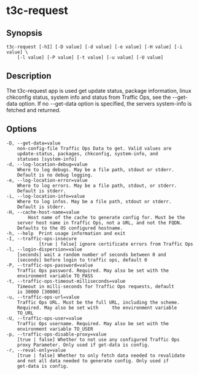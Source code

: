 <!--
    Licensed to the Apache Software Foundation (ASF) under one
    or more contributor license agreements.  See the NOTICE file
    distributed with this work for additional information
    regarding copyright ownership.  The ASF licenses this file
    to you under the Apache License, Version 2.0 (the
    "License"); you may not use this file except in compliance
    with the License.  You may obtain a copy of the License at

      http://www.apache.org/licenses/LICENSE-2.0

    Unless required by applicable law or agreed to in writing,
    software distributed under the License is distributed on an
    "AS IS" BASIS, WITHOUT WARRANTIES OR CONDITIONS OF ANY
    KIND, either express or implied.  See the License for the
    specific language governing permissions and limitations
    under the License.
-->

# t3c-request

## Synopsis
	t3c-request [-hI] [-D value] [-d value] [-e value] [-H value] [-i value] \
		[-l value] [-P value] [-t value] [-u value] [-U value]

## Description
  The t3c-request app is used get update status, package information, linux
  chkconfig status, system info and status from Traffic Ops, see the
  --get-data option.  If no --get-data option is specified, the servers
  system-info is fetched and returned.

## Options
	-D, --get-data=value
      	non-config-file Traffic Ops Data to get. Valid values are
        update-status, packages, chkconfig, system-info, and
        statuses [system-info]
	-d, --log-location-debug=value
        Where to log debugs. May be a file path, stdout or stderr.
        Default is no debug logging.
	-e, --log-location-error=value
        Where to log errors. May be a file path, stdout, or stderr.
        Default is stderr.
	-i, --log-location-info=value
        Where to log infos. May be a file path, stdout or stderr.
        Default is stderr.
	-H, --cache-host-name=value
     		Host name of the cache to generate config for. Must be the
        server host name in Traffic Ops, not a URL, and not the FQDN.
        Defaults to the OS configured hostname.
	-h, --help  Print usage information and exit
 	-I, --traffic-ops-insecure
				[true | false] ignore certificate errors from Traffic Ops
	-l, --login-dispersion=value
        [seconds] wait a random number of seconds between 0 and
        [seconds] before login to traffic ops, default 0
	-P, --traffic-ops-password=value
        Traffic Ops password. Required. May also be set with the
        environment variable TO_PASS
	-t, --traffic-ops-timeout-milliseconds=value
        Timeout in milli-seconds for Traffic Ops requests, default
        is 30000 [30000]
	-u, --traffic-ops-url=value
        Traffic Ops URL. Must be the full URL, including the scheme.
        Required. May also be set with     the environment variable
        TO_URL
	-U, --traffic-ops-user=value
        Traffic Ops username. Required. May also be set with the
        environment variable TO_USER
	-p, --traffic-ops-disable-proxy=value
        [true | false] Whether to not use any configured Traffic Ops
        proxy Parameter. Only used if get-data is config.
	-r, --reval-only=value
        [true | false] Whether to only fetch data needed to revalidate
        and not all data needed to generate config. Only used if
        get-data is config.
